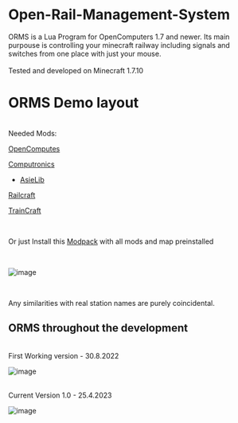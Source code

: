 # Open-Rail-Management-System

ORMS is a Lua Program for OpenComputers 1.7 and newer. Its main purpouse is controlling your minecraft railway including signals and switches from one place with just your mouse.
</br>
</br>
Tested and developed on Minecraft 1.7.10

# ORMS Demo layout

</br>
Needed Mods:

</br>

  [OpenComputes](https://www.curseforge.com/minecraft/mc-mods/opencomputers)
  
  [Computronics](https://wiki.vexatos.com/wiki:computronics)

   - [AsieLib](https://wiki.vexatos.com/wiki:computronics)

  [Railcraft](https://www.curseforge.com/minecraft/mc-mods/railcraft)
  
  [TrainCraft](https://www.curseforge.com/minecraft/mc-mods/traincraft)
  
  </br>
  
  Or just Install this [Modpack](https://www.technicpack.net/modpack/rp-krizek-petr-3ai-till.1964050) with all mods and map preinstalled
  
</br>

![image](https://user-images.githubusercontent.com/92917981/234370757-6332b3ea-0772-49a6-95ee-f9b95d0bb5ae.png)

</br>

Any similarities with real station names are purely coincidental.

## ORMS throughout the development
</br>
First Working version - 30.8.2022</br>

![image](https://user-images.githubusercontent.com/92917981/234371577-79d61228-f193-4e25-810f-d66f4bd9d922.png)

</br>
Current Version 1.0 - 25.4.2023</br>

![image](https://user-images.githubusercontent.com/92917981/234370757-6332b3ea-0772-49a6-95ee-f9b95d0bb5ae.png)
